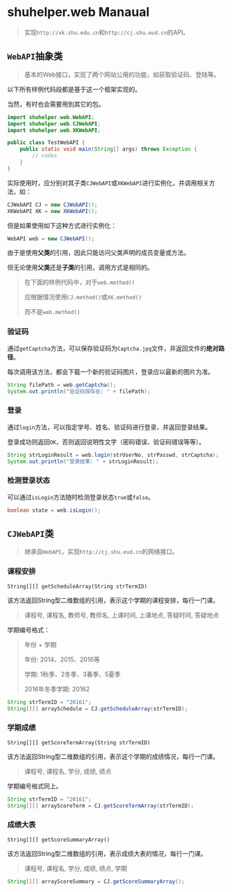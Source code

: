 # shuhelper.web Manaual
> 实现`http://xk.shu.edu.cn`和`http://cj.shu.eud.cn`的API。

## `WebAPI`抽象类
> 基本的Web接口，实现了两个网站公用的功能，如获取验证码、登陆等。

以下所有样例代码段都是基于这一个框架实现的。

当然，有时也会需要用到其它的包。

```java
import shuhelper.web.WebAPI;
import shuhelper.web.CJWebAPI;
import shuhelper.web.XKWebAPI;

public class TestWebAPI {
	public static void main(String[] args) throws Exception {
		// codes
	}
}
```

实际使用时，应分别对其子类`CJWebAPI`或`XKWebAPI`进行实例化，并调用相关方法，如：

```java
CJWebAPI CJ = new CJWebAPI();
XKWebAPI XK = new XKWebAPI();
```

但是如果使用如下这种方式进行实例化：

```java
WebAPI web = new CJWebAPI();
```

由于是使用**父类**的引用，因此只能访问父类声明的成员变量或方法。

但无论使用**父类**还是**子类**的引用，调用方式是相同的。

> 在下面的样例代码中，对于`web.method()`
>
> 应根据情况使用`CJ.method()`或`XK.method()`
>
> 而不是`web.method()`

### 验证码
通过`getCaptcha`方法，可以保存验证码为`Captcha.jpg`文件，并返回文件的**绝对路径**。

每次调用该方法，都会下载一个新的验证码图片，登录应以最新的图片为准。

```java
String filePath = web.getCaptcha();
System.out.println("验证码保存在: " + filePath);
```

### 登录
通过`login`方法，可以指定学号、姓名、验证码进行登录，并返回登录结果。

登录成功则返回`OK`，否则返回说明性文字（密码错误、验证码错误等等）。

```java
String strLoginResult = web.login(strUserNo, strPasswd, strCaptcha);
System.out.println("登录结果: " + strLoginResult);
```

### 检测登录状态
可以通过`isLogin`方法随时检测登录状态`true`或`false`。

```java
boolean state = web.isLogin();
```

## `CJWebAPI`类
> 继承自`WebAPI`，实现`http://cj.shu.eud.cn`的网络接口。

### 课程安排
`String[][] getScheduleArray(String strTermID)`

该方法返回String型二维数组的引用，表示这个学期的课程安排，每行一门课。

> 课程号, 课程名, 教师号, 教师名, 上课时间, 上课地点, 答疑时间, 答疑地点

学期编号格式：

> 年份 + 学期
>
> 年份: 2014、2015、2016等
>
> 学期: 1秋季、2冬季、3春季、5夏季
>
> 2016年冬季学期: 20162

```java
String strTermID = "20161";
String[][] arraySchedule = CJ.getScheduleArray(strTermID);
```

### 学期成绩
`String[][] getScoreTermArray(String strTermID)`

该方法返回String型二维数组的引用，表示这个学期的成绩情况，每行一门课。

> 课程号, 课程名, 学分, 成绩, 绩点

学期编号格式同上。

```java
String strTermID = "20161";
String[][] arrayScoreTerm = CJ.getScoreTermArray(strTermID);
```

### 成绩大表
`String[][] getScoreSummaryArray()`

该方法返回String型二维数组的引用，表示成绩大表的情况，每行一门课。

> 课程号, 课程名, 学分, 成绩, 绩点, 学期

```java
String[][] arrayScoreSummary = CJ.getScoreSummaryArray();
```

